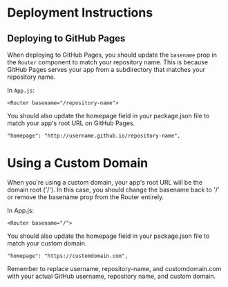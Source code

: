 # Deployment Instructions

## Deploying to GitHub Pages

When deploying to GitHub Pages, you should update the `basename` prop in the `Router` component to match your repository name. This is because GitHub Pages serves your app from a subdirectory that matches your repository name.

In `App.js`:
```
<Router basename="/repository-name">
```
You should also update the homepage field in your package.json file to match your app's root URL on GitHub Pages.
```
"homepage": "http://username.github.io/repository-name",
```
# Using a Custom Domain
When you're using a custom domain, your app's root URL will be the domain root ('/'). In this case, you should change the basename back to '/' or remove the basename prop from the Router entirely.

In App.js:
```
<Router basename="/">
```
You should also update the homepage field in your package.json file to match your custom domain.
```
"homepage": "https://customdomain.com",
```
Remember to replace username, repository-name, and customdomain.com with your actual GitHub username, repository name, and custom domain.
